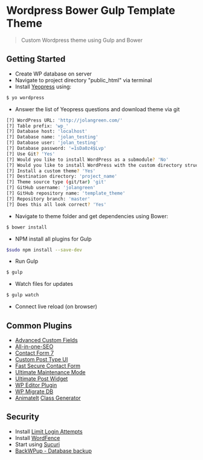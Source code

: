 # Wordpress Bower Gulp Template Theme 
> Custom Wordpress theme using Gulp and Bower 


## Getting Started
+ Create WP database on server
+ Navigate to project directory "public_html" via terminal 
+ Install [Yeopress](http://wesleytodd.com/2013/5/yeopress-a-yeoman-generator-for-wordpress.html) using:

```bash
$ yo wordpress
```

+ Answer the list of Yeopress questions and download theme via git

```bash
[?] WordPress URL: 'http://jolangreen.com/'
[?] Table prefix: 'wp_'
[?] Database host: 'localhost'
[?] Database name: 'jolan_testing'
[?] Database user: 'jolan_testing'
[?] Database password: '=1sDa0z4$Lvp'
[?] Use Git? 'Yes'
[?] Would you like to install WordPress as a submodule? 'No'
[?] Would you like to install WordPress with the custom directory structure? 'No'
[?] Install a custom theme? 'Yes'
[?] Destination directory: 'project_name'
[?] Theme source type (git/tar) 'git'
[?] GitHub username: 'jolangreen'
[?] GitHub repository name: 'template_theme'
[?] Repository branch: 'master'
[?] Does this all look correct? 'Yes'
```

+ Navigate to theme folder and get dependencies using Bower:

```bash
$ bower install
```

+ NPM install all plugins for Gulp

```bash
$sudo npm install --save-dev
```

+ Run Gulp
```bash
$ gulp
```

+ Watch files for updates
```bash
$ gulp watch
```

+ Connect live reload (on browser)

## Common Plugins
+ [Advanced Custom Fields](http://www.advancedcustomfields.com)
+ [All-in-one-SEO](https://wordpress.org/plugins/all-in-one-seo-pack/)
+ [Contact Form 7](https://wordpress.org/plugins/contact-form-7/)
+ [Custom Post Type UI](https://wordpress.org/plugins/custom-post-type-ui/)
+ [Fast Secure Contact Form](https://wordpress.org/plugins/si-contact-form/)
+ [Ultimate Maintenance Mode](https://wordpress.org/plugins/ultimate-maintenance-mode/)
+ [Ultimate Post Widget](https://wordpress.org/plugins/ultimate-posts-widget/)
+ [WP Editor Plugin](https://en-ca.wordpress.org/plugins/wp-editor/)
+ [WP Migrate DB](https://en-ca.wordpress.org/plugins/wp-migrate-db/)
+ [AnimateIt](https://en-ca.wordpress.org/plugins/animate-it/)
  [Class Generator](https://www.downloads.eleopard.in/class-generator.html)

## Security
+ Install [Limit Login Attempts](http://www.advancedcustomfields.com)
+ Install [WordFence](https://en-ca.wordpress.org/plugins/wordfence/)
+ Start using [Sucuri](https://sitecheck.sucuri.net/)
+ [BackWPup - Database backup](https://wordpress.org/plugins/backwpup/)
